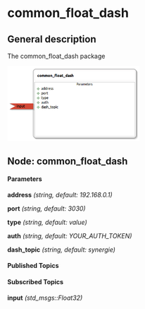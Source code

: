 common_float_dash
====================

General description
---------------------
The common_float_dash package

<img src="./model/common_float_dash.png" width="300px" />

Node: common_float_dash
---------------------
#### Parameters
**address** *(string, default: 192.168.0.1)*
<!--- protected region address on begin -->
<!--- protected region address end -->

**port** *(string, default: 3030)*
<!--- protected region port on begin -->
<!--- protected region port end -->

**type** *(string, default: value)*
<!--- protected region type on begin -->
<!--- protected region type end -->

**auth** *(string, default: YOUR_AUTH_TOKEN)*
<!--- protected region auth on begin -->
<!--- protected region auth end -->

**dash_topic** *(string, default: synergie)*
<!--- protected region dash_topic on begin -->
<!--- protected region dash_topic end -->


#### Published Topics

#### Subscribed Topics
**input** *(std_msgs::Float32)*   
<!--- protected region input on begin -->
<!--- protected region input end -->



